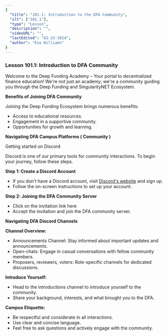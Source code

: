 ```yaml
---
{
  "title": "101.1: Introduction to the DFA Community",
  "slt": ["101.1"],
  "type": "Lesson",
  "description": "",
  "videoURL": "",
  "lastEdited": "02-23-2024",
  "author": "Ese Williams"
}
---
```


### **Lesson 101.1: Introduction to DFA Community**

Welcome to the Deep Funding Academy – Your portal to decentralized finance education! We're not just an academy; we're a community guiding you through the Deep Funding and SingularityNET Ecosystem.

**Benefits of Joining DFA Community**

Joining the Deep Funding Ecosystem brings numerous benefits:

- Access to educational resources.
- Engagement in a supportive community.
- Opportunities for growth and learning.

**Navigating DFA Campus Platforms ( Community )**

Getting started on Discord

Discord is one of our primary tools for community interactions. To begin your journey, follow these steps.

**Step 1: Create a Discord Account**

- If you don't have a Discord account, visit [Discord's website](https://discord.com/) and sign up.
- Follow the on-screen instructions to set up your account.

**Step 2: Joining the DFA Community Server**

- Click on the invitation link here
- Accept the invitation and join the DFA community server.

**Navigating DFA Discord Channels**

**Channel Overview:**

- Announcements Channel: Stay informed about important updates and announcements.
- Open-chats: Engage in casual conversations with fellow community members.
- Proposers, reviewers, voters: Role-specific channels for dedicated discussions.

**Introduce Yourself:**

- Head to the introductions channel to introduce yourself to the community.
- Share your background, interests, and what brought you to the DFA.

**Campus Etiquette:**

- Be respectful and considerate in all interactions.
- Use clear and concise language.
- Feel free to ask questions and actively engage with the community.
